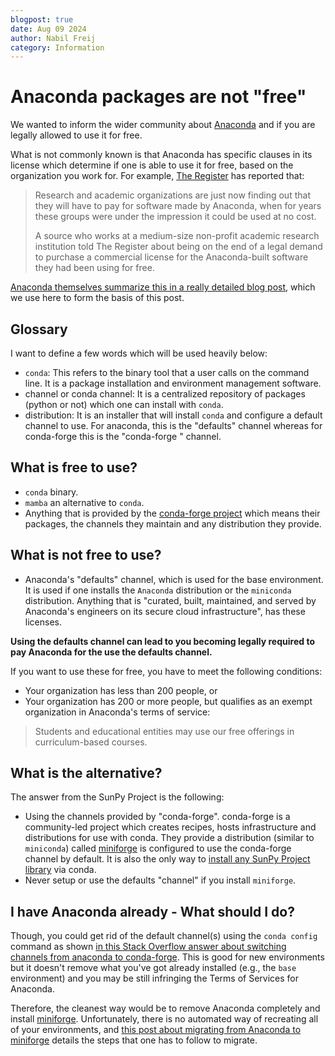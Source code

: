 ```yaml
---
blogpost: true
date: Aug 09 2024
author: Nabil Freij
category: Information
---
```


# Anaconda packages are not "free"

We wanted to inform the wider community about [Anaconda](https://www.anaconda.com/) and if you are legally allowed to use it for free.

What is not commonly known is that Anaconda has specific clauses in its license which determine if one is able to use it for free, based on the organization you work for.
For example, [The Register](https://www.theregister.com/2024/08/08/anaconda_puts_the_squeeze_on/) has reported that:

> Research and academic organizations are just now finding out that they will have to pay for software made by Anaconda, when for years these groups were under the impression it could be used at no cost.
>
> A source who works at a medium-size non-profit academic research institution told The Register about being on the end of a legal demand to purchase a commercial license for the Anaconda-built software they had been using for free.

[Anaconda themselves summarize this in a really detailed blog post](https://www.anaconda.com/blog/is-conda-free), which we use here to form the basis of this post.

## Glossary

I want to define a few words which will be used heavily below:

- `conda`: This refers to the binary tool that a user calls on the command line.
  It is a package installation and environment management software.
- channel or conda channel: It is a centralized repository of packages (python or not) which one can install with `conda`.
- distribution: It is an installer that will install `conda` and configure a default channel to use.
  For anaconda, this is the "defaults" channel whereas for conda-forge this is the "conda-forge " channel.

## What is free to use?

- `conda` binary.
- `mamba` an alternative to `conda`.
- Anything that is provided by the [conda-forge project](https://conda-forge.org/) which means their packages, the channels they maintain and any distribution they provide.

## What is not free to use?

- Anaconda's "defaults" channel, which is used for the base environment.
  It is used if one installs the `Anaconda` distribution or the `miniconda` distribution.
  Anything that is "curated, built, maintained, and served by Anaconda's engineers on its secure cloud infrastructure", has these licenses.

**Using the defaults channel can lead to you becoming legally required to pay Anaconda for the use the defaults channel.**

If you want to use these for free, you have to meet the following conditions:

- Your organization has less than 200 people, or
- Your organization has 200 or more people, but qualifies as an exempt organization in Anaconda's terms of service:

> Students and educational entities may use our free offerings in curriculum-based courses.

## What is the alternative?

The answer from the SunPy Project is the following:

- Using the channels provided by "conda-forge".
  conda-forge is a community-led project which creates recipes, hosts infrastructure and distributions for use with conda.
  They provide a distribution (similar to `miniconda`) called [miniforge](https://github.com/conda-forge/miniforge) is configured to use the conda-forge channel by default.
  It is also the only way to [install any SunPy Project library](https://docs.sunpy.org/en/stable/tutorial/installation.html#installing-miniforge) via conda.
- Never setup or use the defaults "channel" if you install `miniforge`.

## I have Anaconda already - What should I do?

Though, you could get rid of the default channel(s) using the `conda config` command as shown [in this Stack Overflow answer about switching channels from anaconda to conda-forge](https://stackoverflow.com/a/67708768).
This is good for new environments but it doesn't remove what you've got already installed (e.g., the `base` environment) and you may be still infringing the Terms of Services for Anaconda.

Therefore, the cleanest way would be to remove Anaconda completely and install [miniforge](https://docs.sunpy.org/en/stable/tutorial/installation.html#installing-miniforge).
Unfortunately, there is no automated way of recreating all of your environments, and [this post about migrating from Anaconda to miniforge](https://it.martinos.org/help/migrating-anaconda-miniconda-install-to-a-miniforge-install/) details the steps that one has to follow to migrate.

